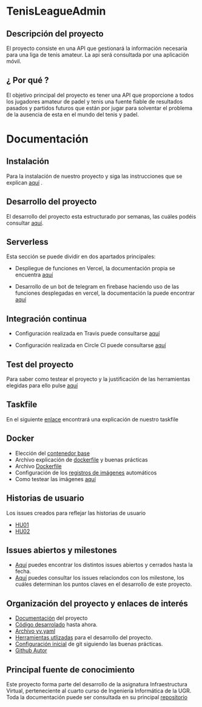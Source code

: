 # TenisLeagueAdmin

## Descripción del proyecto
El proyecto consiste en una API que gestionará la información necesaria para una liga de tenis amateur. La api será consultada por una aplicación móvil.

## ¿ Por qué ?
El objetivo principal del proyecto es tener una API que proporcione a todos los jugadores amateur de padel y tenis una fuente fiable de resultados pasados y partidos futuros que están por jugar para solventar el problema de la ausencia de esta en el mundo del tenis y padel. 


# Documentación


## Instalación
Para la instalación de nuestro proyecto y siga las instrucciones que se explican [aquí](/docs/guiaInstalacion.md) .


## Desarrollo del proyecto
El desarrollo del proyecto esta estructurado por semanas, las cuáles podéis consultar [aquí](/docs/pasos.md). 

## Serverless

Esta sección se puede dividir en dos apartados principales:
* Despliegue de funciones en Vercel, la documentación propia se encuentra [aquí](/docs/vercel.md)

* Desarrollo de un bot de telegram en firebase haciendo uso de las funciones desplegadas en vercel, la documentación la puede encontrar [aquí](/docs/firebase.md)


## Integración continua
+  Configuración realizada en Travis puede consultarse [aquí](/docs/travis.md)

+  Configuración realizada en Circle CI  puede consultarse [aquí](/docs/circleci.md)


## Test del proyecto
Para saber como testear el proyecto y la justificación de las herramientas elegidas para ello pulse [aquí](/docs/correctoTesteo.md)


## Taskfile
En el siguiente [enlace](/docs/taskfile.md) encontrará una explicación de nuestro taskfile 

## Docker

* Elección del [contenedor base](/docs/contenedorBase.md)
* Archivo explicación de [dockerfile](/docs/expDockerfile.md) y buenas prácticas
* Archivo [Dockerfile](/Dockerfile)
* Configuración de los [registros de imágenes](/docs/dockerRegistry.md) automáticos
* Como testear las imágenes [aquí](/docs/correctoTesteo.md)

## Historias de usuario
Los issues creados para reflejar las historias de usuario 

+  [HU01](https://github.com/antOnioOnio/TenisLeagueAdmin/issues/3) 
+  [HU02](https://github.com/antOnioOnio/TenisLeagueAdmin/issues/4) 

## Issues abiertos y milestones
+ [Aquí](https://github.com/antOnioOnio/TenisLeagueAdmin/issues) puedes encontrar los distintos issues abiertos y cerrados hasta la fecha.
+ [Aquí](https://github.com/antOnioOnio/TenisLeagueAdmin/milestones) puedes consultar los issues relaciondos con los milestone, los cuáles determinan los puntos claves en el desarrollo de este proyecto.

## Organización del proyecto y enlaces de interés

- [Documentación](https://github.com/antOnioOnio/TenisLeagueAdmin/tree/master/docs) del proyecto
- [Código desarrolado](/src/models/match.ts) hasta ahora.
- [Archivo yv.yaml](https://github.com/antOnioOnio/TenisLeagueAdmin/blob/master/iv.yaml)
- [Herramientas utlizadas](/docs/herramientas.md) para el desarrollo del proyecto.
- [Configuración inicial](/docs/usogit.md) de git siguiendo las buenas prácticas.
- [Github Autor](https://github.com/antOnioOnio)


## Principal fuente de conocimiento
Este proyecto forma parte del desarrollo de la asignatura Infraestructura Virtual, perteneciente al cuarto curso de Ingeniería Informática de la UGR. Toda la documentación puede ser consultada en su principal [repositorio](https://github.com/JJ/IV-20-21) 